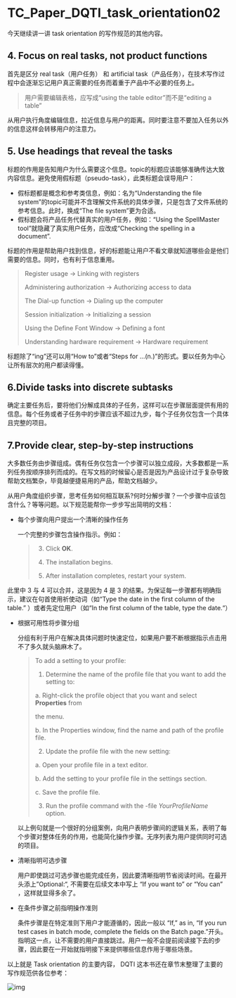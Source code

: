 # TC_Paper_DQTI_task_orientation02

今天继续讲一讲 task orientation 的写作规范的其他内容。

 ## 4. Focus on real tasks, not product functions 

首先是区分 real task（用户任务） 和 artificial task（产品任务），在技术写作过程中会逐渐忘记用户真正需要的任务而着重于产品中不必要的任务上。

> 用户需要编辑表格，应写成“using the table editor”而不是“editing a table”

从用户执行角度编辑信息，拉近信息与用户的距离。同时要注意不要加入任务以外的信息这样会转移用户的注意力。

## 5. Use headings that reveal the tasks 

标题的作用是告知用户为什么需要这个信息。topic的标题应该能够准确传达大致内容信息。避免使用假标题（pseudo-task），此类标题会误导用户：

- 假标题都是概念和参考类信息，例如：名为“Understanding the file system”的topic可能并不含理解文件系统的具体步骤，只是包含了文件系统的参考信息。此时，换成“The file system”更为合适。
- 假标题会将产品任务代替真实的用户任务，例如：“Using the SpellMaster tool”就隐藏了真实用户任务，应改成“Checking the spelling in a document”.

标题的作用是帮助用户找到信息，好的标题能让用户不看文章就知道哪些会是他们需要的信息。同时，也有利于信息重用。

> Register usage →  Linking with registers
>
> Administering authorization → Authorizing access to data
>
> The Dial-up function → Dialing up the computer
>
> Session initialization → Initializing a session
>
> Using the Define Font Window → Defining a font
>
> Understanding hardware requirement → Hardware requirement

标题除了“ing”还可以用“How to”或者“Steps for ...(n.)”的形式。要以任务为中心让所有层次的用户都读得懂。

## 6.Divide tasks into discrete subtasks

确定主要任务后，要将他们分解成具体的子任务，这样可以在步骤层面提供有用的信息。每个任务或者子任务中的步骤应该不超过九步，每个子任务仅包含一个具体且完整的项目。

## 7.Provide clear, step-by-step instructions

大多数任务由步骤组成。偶有任务仅包含一个步骤可以独立成段，大多数都是一系列任务按顺序排列而成的。在写文档的时候留心是否是因为产品设计过于复杂导致帮助文档繁杂，毕竟越便捷易用的产品，帮助文档越少。

从用户角度组织步骤，思考任务如何相互联系?何时分解步骤？一个步骤中应该包含什么？等等问题。以下规范能帮你一步步写出简明的文档：

- 每个步骤向用户提出一个清晰的操作任务

  一个完整的步骤包含操作指示。例如：

  > 3. Click **OK**. 
  >
  > 4. The installation begins.
  >
  > 5. After installation completes, restart your system.

此里中 3 与 4 可以合并，这是因为 4 是 3 的结果。为保证每一步骤都有明确指示，建议在句首使用祈使动词（如“Type the date in the first column of the table.” ）或者先定位用户（如“In the first column of the table, type the date.“）

- 根据可用性将步骤分组

  分组有利于用户在解决具体问题时快速定位，如果用户要不断根据指示点击用不了多久就头脑麻木了。

  > To add a setting to your profile:
  >
  > 1. Determine the name of the profile file that you want to add the setting to:
  >
  > a. Right-click the profile object that you want and select **Properties** from
  >
  > the menu.
  >
  > b. In the Properties window, find the name and path of the profile file.
  >
  > 2. Update the profile file with the new setting:
  >
  > a. Open your profile file in a text editor.
  >
  > b. Add the setting to your profile file in the settings section.
  >
  > c. Save the profile file.
  >
  > 3. Run the profile command with the -file *YourProfileName* option.

  以上例句就是一个很好的分组案例，向用户表明步骤间的逻辑关系，表明了每个步骤对整体任务的作用，也能简化操作步骤。无序列表为用户提供同时可选的项目。

- 清晰指明可选步骤

  用户即使跳过可选步骤也能完成任务，因此要清晰指明节省阅读时间。在最开头添上”Optional:“, 不需要在后续文本中写上 “If you want to” or “You can” ，这样就显得多余了。

- 在条件步骤之前指明操作准则

  条件步骤是在特定准则下用户才能遵循的，因此一般以 “If,” as in, “If you run test cases in batch mode, complete the fields on the Batch page.”开头。指明这一点，让不需要的用户直接跳过。用户一般不会提前阅读接下去的步骤，因此要在一开始就指明接下来提供哪些信息作用于哪些场景。

  

以上就是 Task orientation 的主要内容， DQTI 这本书还在章节末整理了主要的写作规范供各位参考：

![img](../images/DQTI_Task_Orientation.png)



































































































































































































